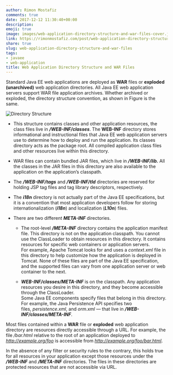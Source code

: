 ```yaml
---
author: Rimon Mostafiz
comments: true
date: 2017-12-12 11:30:40+00:00
description:
emoji: true
image: images/web-application-directory-structure-and-war-files-cover.jpg
link: https://rimonmostafiz.com/post/web-application-directory-structure-and-war-files/
share: true
slug: web-application-directory-structure-and-war-files
tags:
- javaee
- web-application
title: Web Application Directory Structure and WAR Files
---
```

Standard Java EE web applications are deployed as **WAR** files or **exploded (unarchived)** web application directories. All Java EE web application servers support WAR file application archives. Whether archived or exploded, the directory structure convention, as shown in Figure is the same.

![Directory Structure](/images/directory-structure.jpg)

  * This structure contains classes and other application resources, the class files live in **_/WEB-INF/classes_**. The **WEB-INF** directory stores informational and instructional files that Java EE web application servers use to determine how to deploy and run the application. Its classes directory acts as the package root. All compiled application class files and other resources live within this directory.

  * WAR files can contain bundled JAR files, which live in _**/WEB-INF/lib.**_ All the classes in the JAR files in this directory are also available to the application on the application’s classpath.

  * The _**/WEB-INF/tags**_ and **_/WEB-INF/tld_** directories are reserved for holding JSP tag files and tag library descriptors, respectively.

  * The _**i18n**_ directory is not actually part of the Java EE specifications, but it is a convention that most application developers follow for storing internationalization (_**i18n**_) and localization (_**L10n**_) files.

  * There are two different _**META-INF**_ directories.

    * The root-level _**/META-INF**_ directory contains the application manifest file. This directory is not on the application classpath. You cannot use the ClassLoader to obtain resources in this directory.
    It contains resources for specific web containers or application servers.<br>
    For example, Apache Tomcat looks for and uses a _context.xml_ file in this directory to help customize how the application is deployed in Tomcat. None of these files are part of the Java EE specification, and the supported files can vary from one application server or web container to the next.

    * _**WEB-INF/classes/META-INF**_ is on the classpath. Any application resources you desire in this directory, and they become accessible through the ClassLoader.<br>
    Some Java EE components specify files that belong in this directory.<br>
    For example, the Java Persistence API specifies two files, _persistence.xml_, and _orm.xml_ — that live in _**/WEB-INF/classes/META-INF**_.

Most files contained within a **WAR** file or **exploded** web application directory are resources directly accessible through a URL.
For example, the file _/bar.html_ relative to the root of an application deployed to _http://example.org/foo_ is accessible from _http://example.org/foo/bar.html_.

In the absence of any filter or security rules to the contrary, this holds true for all resources in your application except those resources under the _**/WEB-INF**_ and _**/META-INF**_ directories. The files in these directories are protected resources that are not accessible via URL.
